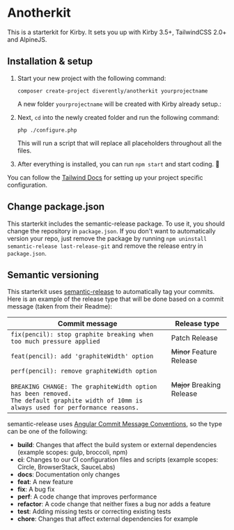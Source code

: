 # Anotherkit
This is a starterkit for Kirby. It sets you up with Kirby 3.5+, TailwindCSS 2.0+ and AlpineJS.
<!--delete-->
## Installation & setup
1. Start your new project with the following command:
    ```
    composer create-project diverently/anotherkit yourprojectname
    ```
    A new folder `yourprojectname` will be created with Kirby already setup.:

2. Next, `cd` into the newly created folder and run the following command:
    ```
    php ./configure.php
    ```
    This will run a script that will replace all placeholders throughout all the files.

3. After everything is installed, you can run `npm start` and start coding. 🎉

You can follow the [Tailwind Docs](https://tailwindcss.com/docs/configuration) for setting up your project specific configuration.

## Change package.json
This starterkit includes the semantic-release package. To use it, you should change the repository in `package.json`. If you don't want to automatically version your repo, just remove the package by running `npm uninstall semantic-release last-release-git` and remove the release entry in `package.json`.
<!--/delete-->
## Semantic versioning
This starterkit uses [semantic-release](https://github.com/semantic-release/semantic-release) to automatically tag your commits. Here is an example of the release type that will be done based on a commit message (taken from their Readme):

| Commit message                                                                                                                                                                                   | Release type               |
| ------------------------------------------------------------------------------------------------------------------------------------------------------------------------------------------------ | -------------------------- |
| `fix(pencil): stop graphite breaking when too much pressure applied`                                                                                                                             | Patch Release              |
| `feat(pencil): add 'graphiteWidth' option`                                                                                                                                                       | ~~Minor~~ Feature Release  |
| `perf(pencil): remove graphiteWidth option`<br><br>`BREAKING CHANGE: The graphiteWidth option has been removed.`<br>`The default graphite width of 10mm is always used for performance reasons.` | ~~Major~~ Breaking Release |

semantic-release uses [Angular Commit Message Conventions](https://github.com/angular/angular/blob/master/CONTRIBUTING.md#-commit-message-format), so the type can be one of the following:

* **build**: Changes that affect the build system or external dependencies (example scopes: gulp, broccoli, npm)
* **ci**: Changes to our CI configuration files and scripts (example scopes: Circle, BrowserStack, SauceLabs)
* **docs**: Documentation only changes
* **feat**: A new feature
* **fix**: A bug fix
* **perf**: A code change that improves performance
* **refactor**: A code change that neither fixes a bug nor adds a feature
* **test**: Adding missing tests or correcting existing tests
* **chore**: Changes that affect external dependencies for example
